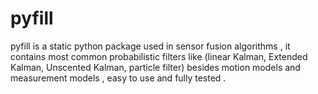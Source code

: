# pyfill
pyfill is a static python package used in sensor fusion algorithms , it contains most common probabilistic filters like (linear Kalman, Extended Kalman, Unscented Kalman, particle filter) besides motion models and measurement models , easy to use and fully tested .

